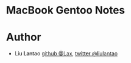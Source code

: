 # MacBook Gentoo Notes

# Author

*    Liu Lantao [github @Lax](http://github.com/Lax), [twitter @liulantao](http://twitter.com/liulantao)
